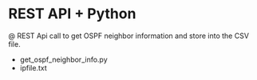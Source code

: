 # REST API + Python

@ REST Api call to get OSPF neighbor information and store into the CSV file.
- get_ospf_neighbor_info.py
- ipfile.txt